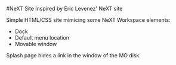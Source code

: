 #NeXT Site
Inspired by Eric Levenez' NeXT site

Simple HTML/CSS site mimicing some NeXT Workspace elements:

- Dock
- Default menu location
- Movable window

Splash page hides a link in the window of the MO disk.

